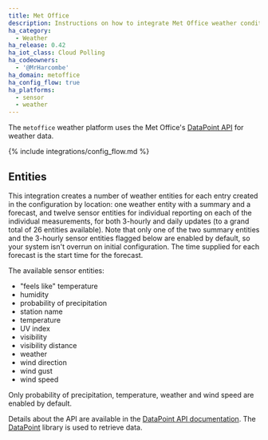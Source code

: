 ```yaml
---
title: Met Office
description: Instructions on how to integrate Met Office weather conditions into Home Assistant.
ha_category:
  - Weather
ha_release: 0.42
ha_iot_class: Cloud Polling
ha_codeowners:
  - '@MrHarcombe'
ha_domain: metoffice
ha_config_flow: true
ha_platforms:
  - sensor
  - weather
---
```


The `metoffice` weather platform uses the Met Office's [DataPoint API](https://www.metoffice.gov.uk/datapoint) for weather data.

{% include integrations/config_flow.md %}

## Entities

This integration creates a number of weather entities for each entry created in the configuration by location: one weather entity with a summary and a forecast, and twelve sensor entities for individual reporting on each of the individual measurements, for both 3-hourly and daily updates (to a grand total of 26 entities available). Note that only one of the two summary entities and the 3-hourly sensor entities flagged below are enabled by default, so your system isn't overrun on initial configuration. The time supplied for each forecast is the start time for the forecast.

The available sensor entities:

- "feels like" temperature
- humidity
- probability of precipitation
- station name
- temperature
- UV index
- visibility
- visibility distance
- weather
- wind direction
- wind gust
- wind speed

Only probability of precipitation, temperature, weather and wind speed are enabled by default.

Details about the API are available in the [DataPoint API documentation](https://www.metoffice.gov.uk/services/data/datapoint/api-reference). The [DataPoint](https://github.com/EJEP/datapoint-python) library is used to retrieve data.
